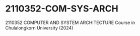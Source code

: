 # 2110352-COM-SYS-ARCH
2110352 COMPUTER AND SYSTEM ARCHITECTURE Course in Chulalongkorn University (2024)
